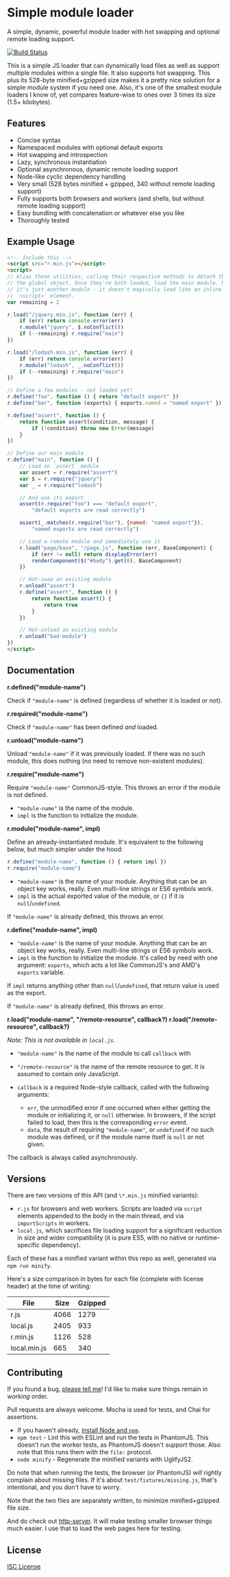 # Simple module loader

A simple, dynamic, powerful module loader with hot swapping and optional remote loading support.

[![Build Status](https://travis-ci.org/isiahmeadows/simple-require-loader.svg?branch=master)](https://travis-ci.org/isiahmeadows/simple-require-loader)

This is a simple JS loader that can dynamically load files as well as support multiple modules within a single file. It also supports hot swapping. This plus its 528-byte minified+gzipped size makes it a pretty nice solution for a simple module system if you need one. Also, it's one of the smallest module loaders I know of, yet compares feature-wise to ones over 3 times its size (1.5+ kilobytes).

## Features

- Concise syntax
- Namespaced modules with optional default exports
- Hot swapping and introspection
- Lazy, synchronous instantiation
- Optional asynchronous, dynamic remote loading support
- Node-like cyclic dependency handling
- Very small (528 bytes minified + gzipped, 340 without remote loading support)
- Fully supports both browsers and workers (and shells, but without remote loading support)
- Easy bundling with concatenation or whatever else you like
- Thoroughly tested

## Example Usage

```html
<!-- Include this -->
<script src="r.min.js"></script>
<script>
// Alias these utilities, calling their respective methods to detach them from
// the global object. Once they're both loaded, load the main module. Note that
// it's just another module - it doesn't magically load like an inline
// `<script>` element.
var remaining = 2

r.load("/jquery.min.js", function (err) {
    if (err) return console.error(err)
    r.module("jquery", $.noConflict())
    if (--remaining) r.require("main")
})

r.load("/lodash.min.js", function (err) {
    if (err) return console.error(err)
    r.module("lodash", _.noConflict())
    if (--remaining) r.require("main")
})

// Define a few modules - not loaded yet!
r.define("foo", function () { return "default export" })
r.define("bar", function (exports) { exports.named = "named export" })

r.define("assert", function () {
    return function assert(condition, message) {
        if (!condition) throw new Error(message)
    }
})

// Define our main module
r.define("main", function () {
    // Load an `assert` module
    var assert = r.require("assert")
    var $ = r.require("jquery")
    var _ = r.require("lodash")

    // And use its export
	assert(r.require("foo") === "default export",
        "default exports are read correctly")

    assert(_.matches(r.require("bar"), {named: "named export"}),
        "named exports are read correctly")

    // Load a remote module and immediately use it
    r.load("page/base", "/page.js", function (err, BaseComponent) {
        if (err != null) return displayError(err)
        renderComponent($("#body").get(0), BaseComponent)
    })

    // Hot-swap an existing module
    r.unload("assert")
	r.define("assert", function () {
        return function assert() {
            return true
        }
    })

    // Hot-unload an existing module
    r.unload("bad-module")
})
</script>
```

## Documentation

**r.defined("module-name")**

Check if `"module-name"` is defined (regardless of whether it is loaded or not).

**r.required("module-name")**

Check if `"module-name"` has been defined *and* loaded.

**r.unload("module-name")**

Unload `"module-name"` if it was previously loaded. If there was no such module, this does nothing (no need to remove non-existent modules).

**r.require("module-name")**

Require `"module-name"` CommonJS-style. This throws an error if the module is not defined.

- `"module-name"` is the name of the module.
- `impl` is the function to initialize the module.

**r.module("module-name", impl)**

Define an already-instantiated module. It's equivalent to the following below, but much simpler under the hood:

```js
r.define("module-name", function () { return impl })
r.require("module-name")
```

- `"module-name"` is the name of your module. Anything that can be an object key works, really. Even multi-line strings or ES6 symbols work.
- `impl` is the actual exported value of the module, or `{}` if it is `null`/`undefined`.

If `"module-name"` is already defined, this throws an error.

**r.define("module-name", impl)**

- `"module-name"` is the name of your module. Anything that can be an object key works, really. Even multi-line strings or ES6 symbols work.
- `impl` is the function to initialize the module. It's called by need with one argument: `exports`, which acts a lot like CommonJS's and AMD's `exports` variable.

If `impl` returns anything other than `null`/`undefined`, that return value is used as the export.

If `"module-name"` is already defined, this throws an error.

**r.load("module-name", "/remote-resource", callback?)**
**r.load("/remote-resource", callback?)**

*Note: This is not available in `local.js`.*

- `"module-name"` is the name of the module to call `callback` with
- `"/remote-resource"` is the name of the remote resource to get. It is assumed to contain only JavaScript.
- `callback` is a required Node-style callback, called with the following arguments:

    - `err`, the unmodified error if one occurred when either getting the module or initializing it, or `null` otherwise. In browsers, if the script failed to load, then this is the corresponding `error` event.
    - `data`, the result of requiring `"module-name"`, or `undefined` if no such module was defined, or if the module name itself is `null` or not given.

The callback is always called asynchronously.

## Versions

There are two versions of this API (and `\*.min.js` minified variants):

- `r.js` for browsers and web workers. Scripts are loaded via `script` elements appended to the body in the main thread, and via `importScripts` in workers.
- `local.js`, which sacrifices file loading support for a significant reduction in size and wider compatibility (it is pure ES5, with no native or runtime-specific dependency).

Each of these has a minified variant within this repo as well, generated via `npm run minify`.

Here's a size comparison in bytes for each file (complete with license header) at the time of writing:

File         | Size | Gzipped
-------------|------|--------
r.js         | 4066 | 1279
local.js     | 2405 | 933
r.min.js     | 1126 | 528
local.min.js | 665  | 340

## Contributing

If you found a bug, [please tell me](https://github.com/isiahmeadows/simple-require-loader)! I'd like to make sure things remain in *working* order.

Pull requests are always welcome. Mocha is used for tests, and Chai for assertions.

- If you haven't already, [install Node and `npm`](https://nodejs.org).
- `npm test` - Lint this with ESLint and run the tests in PhantomJS. This doesn't run the worker tests, as PhantomJS doesn't support those. Also note that this runs them with the `file:` protocol.
- `node minify` - Regenerate the minified variants with UglifyJS2.

Do note that when running the tests, the browser (or PhantomJS) *will* rightly complain about missing files. If it's about `test/fixtures/missing.js`, that's intentional, and you don't have to worry.

Note that the two files are separately written, to minimize minified+gzipped file size.

And do check out [http-server](https://www.npmjs.com/package/http-server). It will make testing smaller browser things much easier. I use that to load the web pages here for testing.

## License

[ISC License](https://github.com/isiahmeadows/simple-require-loader/blob/master/LICENSE.md)
